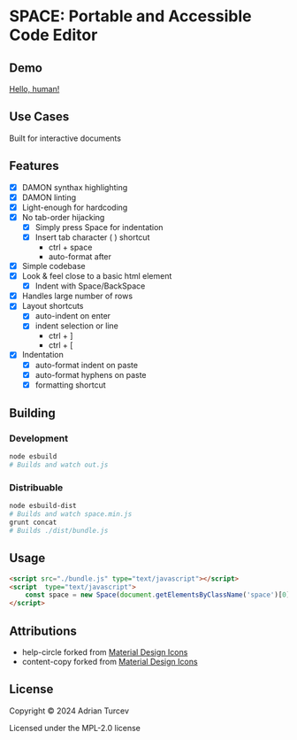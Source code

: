 # SPACE: Portable and Accessible Code Editor

## Demo

[Hello, human!](https://planviii.com/)

## Use Cases

Built for interactive documents

## Features

- [x] DAMON synthax highlighting
- [x] DAMON linting
- [x] Light-enough for hardcoding
- [x] No tab-order hijacking
    - [x] Simply press Space for indentation
    - [x] Insert tab character ( ) shortcut
        - ctrl + space
        - auto-format after
- [x] Simple codebase
- [x] Look & feel close to a basic html element
    - [x] Indent with Space/BackSpace
- [x] Handles large number of rows
- [x] Layout shortcuts
    - [x] auto-indent on enter
    - [x] indent selection or line
        - ctrl + ]
        - ctrl + [
- [x] Indentation 
    - [x] auto-format indent on paste
    - [x] auto-format hyphens on paste
    - [x] formatting shortcut

## Building

### Development

```bash
node esbuild
# Builds and watch out.js
```

### Distribuable

```bash
node esbuild-dist
# Builds and watch space.min.js
grunt concat
# Builds ./dist/bundle.js
```

## Usage

```HTML
<script src="./bundle.js" type="text/javascript"></script>
<script  type="text/javascript">
    const space = new Space(document.getElementsByClassName('space')[0], Prism);
</script>
```

## Attributions

- help-circle forked from [Material Design Icons](https://pictogrammers.com/library/mdi/)
- content-copy forked from [Material Design Icons](https://pictogrammers.com/library/mdi/)

## License

Copyright © 2024 Adrian Turcev

Licensed under the MPL-2.0 license